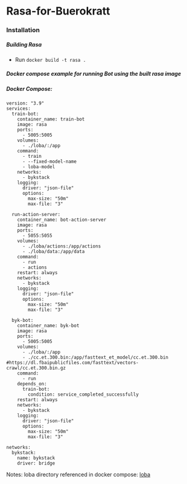 # Rasa-for-Buerokratt

### Installation

##### Building Rasa

- Run `docker build -t rasa .`

##### Docker compose example for running Bot using the built rasa image

##### Docker Compose:

```
version: "3.9"
services:
  train-bot:
    container_name: train-bot
    image: rasa
    ports:
      - 5005:5005
    volumes:
      - ./loba/:/app
    command:
      - train
      - --fixed-model-name
      - loba-model
    networks:
      - bykstack
    logging:
      driver: "json-file"
      options:
        max-size: "50m"
        max-file: "3"

  run-action-server:
    container_name: bot-action-server
    image: rasa
    ports:
      - 5055:5055
    volumes:
      - ./loba/actions:/app/actions
      - ./loba/data:/app/data
    command:
      - run
      - actions
    restart: always
    networks:
      - bykstack
    logging:
      driver: "json-file"
      options:
        max-size: "50m"
        max-file: "3"

  byk-bot:
    container_name: byk-bot
    image: rasa
    ports:
      - 5005:5005
    volumes:
      - ./loba/:/app
      - ./cc.et.300.bin:/app/fasttext_et_model/cc.et.300.bin #https://dl.fbaipublicfiles.com/fasttext/vectors-crawl/cc.et.300.bin.gz
    command:
      - run
    depends_on:
      train-bot:
        condition: service_completed_successfully
    restart: always
    networks:
      - bykstack
    logging:
      driver: "json-file"
      options:
        max-size: "50m"
        max-file: "3"

networks:
  bykstack:
    name: bykstack
    driver: bridge

```

Notes: loba directory referenced in docker compose: [loba](https://github.com/buerokratt/Installation-Guides/tree/main/default-setup/chatbot-and-training/bot/loba)
